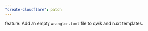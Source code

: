 ```yaml
---
"create-cloudflare": patch
---
```


feature: Add an empty `wrangler.toml` file to qwik and nuxt templates.
